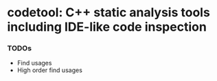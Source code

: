 # codetool: C++ static analysis tools including IDE-like code inspection

### TODOs
- Find usages
- High order find usages